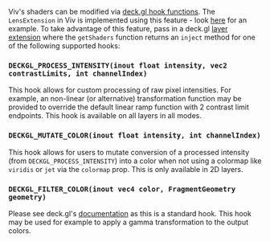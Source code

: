 Viv's shaders can be modified via [deck.gl hook functions](https://deck.gl/docs/developer-guide/custom-layers/writing-shaders#standard-shader-hooks).  The `LensExtension` in Viv is implemented using this feature - look [here]() for an example.   To take advantage of this feature, pass in a deck.gl [layer extension](https://deck.gl/docs/api-reference/extensions/overview) where the `getShaders` function returns an `inject` method for one of the following supported hooks:

### `DECKGL_PROCESS_INTENSITY(inout float intensity, vec2 contrastLimits, int channelIndex)`

This hook allows for custom processing of raw pixel intensities. For example, an non-linear (or alternative) transformation function may be provided to override the default linear ramp function with 2 contrast limit endpoints. This hook is available on all layers in all modes.

### `DECKGL_MUTATE_COLOR(inout float intensity, int channelIndex)`

This hook allows for users to mutate conversion of a processed intensity (from `DECKGL_PROCESS_INTENSITY`) into a color when not using a colormap like `viridis` or `jet` via the `colormap` prop. This is only available in 2D layers.

### `DECKGL_FILTER_COLOR(inout vec4 color, FragmentGeometry geometry)`

Please see deck.gl's [documentation](https://deck.gl/docs/developer-guide/custom-layers/writing-shaders#fsdeckgl_filter_color) as this is a standard hook. This hook may be used for example to apply a gamma transformation to the output colors.

